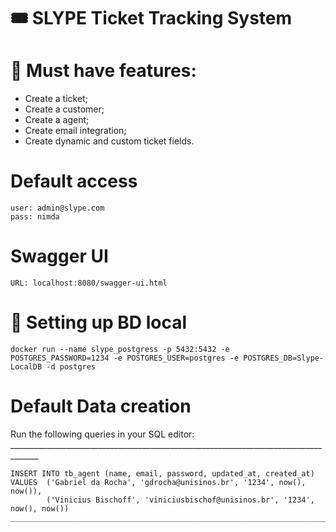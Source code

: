 # 🎟 SLYPE Ticket Tracking System

# 📝 Must have features:
- Create a ticket;
- Create a customer;
- Create a agent;
- Create email integration;
- Create dynamic and custom ticket fields.
   
# Default access
    user: admin@slype.com
    pass: nimda

# Swagger UI
    URL: localhost:8080/swagger-ui.html

# 🎲 Setting up BD local
    docker run --name slype_postgress -p 5432:5432 -e POSTGRES_PASSWORD=1234 -e POSTGRES_USER=postgres -e POSTGRES_DB=Slype-LocalDB -d postgres
    
# Default Data creation
   Run the following queries in your SQL editor:
    _____________________________________________________________________________________
    
    INSERT INTO tb_agent (name, email, password, updated_at, created_at)
    VALUES  ('Gabriel da Rocha', 'gdrocha@unisinos.br', '1234', now(), now()),
            ('Vinicius Bischoff', 'viniciusbischof@unisinos.br', '1234', now(), now())
    _____________________________________________________________________________________
